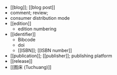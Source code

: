 - [[blog]]; [[blog post]]
- comment; review;
- consumer distribution mode
- [[edition]]
    - edition numbering
- [[identifier]]
    - Bibcode
    - doi
    - [[ISBN]]; [[ISBN number]]
- [[publication]]; [[publisher]]; publishing platform
- [[release]]
- [[图床 (Tuchuang)]]
